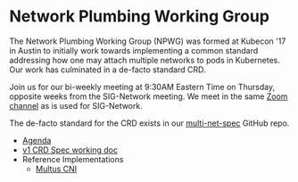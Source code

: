 # Network Plumbing Working Group

The Network Plumbing Working Group (NPWG) was formed at Kubecon '17 in Austin to initially work towards implementing 
a common standard addressing how one may attach multiple networks to pods in Kubernetes. Our work has culminated in a 
de-facto standard CRD.

Join us for our bi-weekly meeting at 9:30AM Eastern Time on Thursday, opposite weeks from the SIG-Network meeting. We
meet in the same [Zoom channel](https://zoom.us/j/361123509) as is used for SIG-Network.

The de-facto standard for the CRD exists in our [multi-net-spec](https://github.com/K8sNetworkPlumbingWG/multi-net-spec) GitHub repo.

* [Agenda](https://docs.google.com/document/d/1oE93V3SgOGWJ4O1zeD1UmpeToa0ZiiO6LqRAmZBPFWM/edit)
* [v1 CRD Spec working doc](https://docs.google.com/document/d/1Ny03h6IDVy_e_vmElOqR7UdTPAG_RNydhVE1Kx54kFQ/edit)
* Reference Implementations
  * [Multus CNI](http://multus-cni.io)

